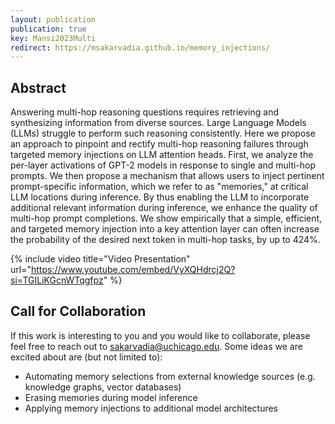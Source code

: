 ```yaml
---
layout: publication
publication: true
key: Mansi2023Multi
redirect: https://msakarvadia.github.io/memory_injections/
---
```


## Abstract
Answering multi-hop reasoning questions requires retrieving and synthesizing information from diverse sources. Large Language Models (LLMs) struggle to perform such reasoning consistently. Here we propose an approach to pinpoint and rectify multi-hop reasoning failures through targeted memory injections on LLM attention heads. First, we analyze the per-layer activations of GPT-2 models in response to single and multi-hop prompts. We then propose a mechanism that allows users to inject pertinent prompt-specific information, which we refer to as "memories," at critical LLM locations during inference. By thus enabling the LLM to incorporate additional relevant information during inference, we enhance the quality of multi-hop prompt completions. We show empirically that a simple, efficient, and targeted memory injection into a key attention layer can often increase the probability of the desired next token in multi-hop tasks, by up to 424%.


{% include video title="Video Presentation" url="https://www.youtube.com/embed/VyXQHdrcj2Q?si=TGILiKGcnWTqgfpz" %}

## Call for Collaboration 
If this work is interesting to you and you would like to collaborate, please feel free to reach out to <a href="mailto: sakarvadia@uchicago.edu">sakarvadia@uchicago.edu</a>. Some ideas we are excited about are (but not limited to):
* Automating memory selections from external knowledge sources (e.g. knowledge graphs, vector databases)
* Erasing memories during model inference
* Applying memory injections to additional model architectures

